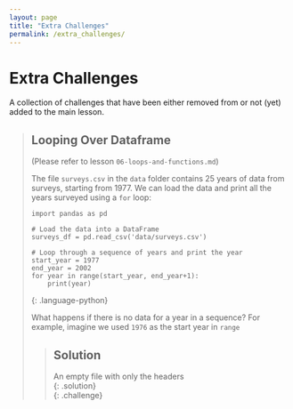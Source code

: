 ```yaml
---   
layout: page                                                                                            
title: "Extra Challenges"                                                                           
permalink: /extra_challenges/                                                                            
---                                                                                                     
```


# Extra Challenges

A collection of challenges that have been either removed from or not (yet) added to the main lesson. 

> ## Looping Over Dataframe
>
> (Please refer to lesson `06-loops-and-functions.md`)
>
> The file `surveys.csv` in the `data` folder contains 25 years of data from surveys,
> starting from 1977. We can load the data and print all the years surveyed using a `for` loop:
> 
> ~~~
> import pandas as pd
> 
> # Load the data into a DataFrame
> surveys_df = pd.read_csv('data/surveys.csv')
> 
> # Loop through a sequence of years and print the year
> start_year = 1977
> end_year = 2002
> for year in range(start_year, end_year+1):
>     print(year)
> ~~~
> {: .language-python}
>
> What happens if there is no data for a year in a sequence? For example,
> imagine we used `1976` as the start year in `range`
>
> > ## Solution
> > An empty file with only the headers  
> {: .solution}  
{: .challenge}
